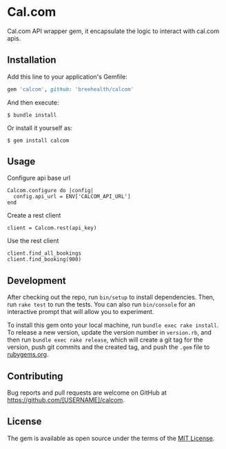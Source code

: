# Cal.com

Cal.com API wrapper gem, it encapsulate the logic to interact with cal.com apis.

## Installation

Add this line to your application's Gemfile:

```ruby
gem 'calcom', github: 'breehealth/calcom'
```

And then execute:

    $ bundle install

Or install it yourself as:

    $ gem install calcom

## Usage

Configure api base url

```
Calcom.configure do |config|
  config.api_url = ENV['CALCOM_API_URL']
end
```

Create a rest client
```
client = Calcom.rest(api_key)
```

Use the rest client

```
client.find_all_bookings
client.find_booking(900)
```

## Development

After checking out the repo, run `bin/setup` to install dependencies. Then, run `rake test` to run the tests. You can also run `bin/console` for an interactive prompt that will allow you to experiment.

To install this gem onto your local machine, run `bundle exec rake install`. To release a new version, update the version number in `version.rb`, and then run `bundle exec rake release`, which will create a git tag for the version, push git commits and the created tag, and push the `.gem` file to [rubygems.org](https://rubygems.org).

## Contributing

Bug reports and pull requests are welcome on GitHub at https://github.com/[USERNAME]/calcom.

## License

The gem is available as open source under the terms of the [MIT License](https://opensource.org/licenses/MIT).
